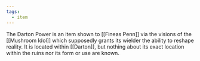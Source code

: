 ```yaml
---
tags:
  - item
---
```


The Darton Power is an item shown to [[Fineas Penn]] via the visions of the [[Mushroom Idol]] which supposedly grants its wielder the ability to reshape reality. It is located within [[Darton]], but nothing about its exact location within the ruins nor its form or use are known.